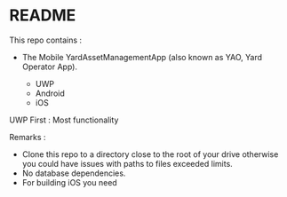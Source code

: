 
# README #

This repo contains :

- The Mobile YardAssetManagementApp (also known as YAO, Yard Operator App).

   - UWP
   - Android
   - iOS
 
 UWP First : Most functionality  


Remarks :

* Clone this repo to a directory close to the root of your drive otherwise you could have issues with paths to files exceeded limits.
* No database dependencies.
* For building iOS you need 
<!--stackedit_data:
eyJoaXN0b3J5IjpbNDE0NzY4MzM1LC0xNjExODY3MTQ4XX0=
-->